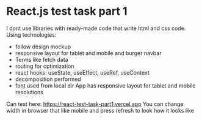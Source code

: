 # React.js test task part 1

I dont use libraries with ready-made code that write html and css code.
Using technologies:
- follow design mockup
- responsive layout for tablet and mobile and burger navbar
- Terms like fetch data
- routing for optimization
- react hooks: useState, useEffect, useRef, useContext
- decomposition performed
- font used from local dir
App has responsive layout for tablet and mobile resolutions

Can test here: https://react-test-task-part1.vercel.app
You can change width in browser that like mobile and press refresh to look how it looks like
